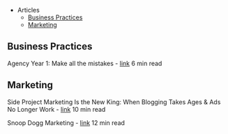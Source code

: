 - Articles
	- [Business Practices](#Business-Practices)
  - [Marketing](#marketing)


## Business Practices
Agency Year 1: Make all the mistakes - [link](https://medium.com/@moeamaya/agency-year-1-make-all-the-mistakes-dde0abbe27b7#.5wvxfljn5) 6 min read

## Marketing
Side Project Marketing Is the New King:
When Blogging Takes Ages & Ads No Longer Work - [link](https://medium.com/swlh/side-product-marketing-is-the-new-king-a75c4ed0c0c5#.ayrty6jeq) 10 min read

 Snoop Dogg Marketing - [link](https://medium.com/swlh/snoop-dogg-marketing-b08fd5437a0b#.qdr9wpv2f) 12 min read
